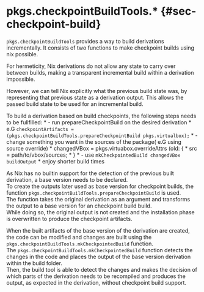 # pkgs.checkpointBuildTools.*  {#sec-checkpoint-build}

`pkgs.checkpointBuildTools` provides a way to build derivations incrementally. It consists of two functions to make checkpoint builds using nix possible.

For hermeticity, Nix derivations do not allow any state to carry over between builds, making a transparent incremental build within a derivation impossible.

However, we can tell Nix explicitly what the previous build state was, by representing that previous state as a derivation output. This allows the passed build state to be used for an incremental build.

To build a derivation based on build checkpoints, the following steps needs to be fullfilled:
    * - run prepareCheckpointBuild on the desired derivation
    *   e.G `checkpointArtifacts = (pkgs.checkpointBuildTools.prepareCheckpointBuild pkgs.virtualbox);`
    * - change something you want in the sources of the package( e.G using source override)
    *   changedVBox = pkgs.virtuabox.overrideAttrs (old: {
    *      src = path/to/vbox/sources;
    *   }
    * - use `mkCheckpointedBuild changedVBox buildOutput`
    * enjoy shorter build times

As Nix has no builtin support for the detection of the previous built derivation, a base version needs to be declared.  
To create the outputs later used as base version for checkpoint builds, the function `pkgs.checkpointBuildTools.prepareCheckpointBuild` is used.  
The function takes the original derivation as an argument and transforms the output to a base version for an checkpoint build build.  
While doing so, the original output is not created and the installation phase is overwritten to produce the checkpoint artifacts.  

When the built artifacts of the base version of the derivation are created, the code can be modified and changes are built using the `pkgs.checkpointBuildTools.mkCheckpointedBuild` function.  
The `pkgs.checkpointBuildTools.mkCheckpointedBuild` function detects the changes in the code and places the output of the base version derivation within the build folder.   
Then, the build tool is able to detect the changes and makes the decision of which parts of the derivation needs to be recompiled and produces the output, as expected in the derivation, without checkpoint build support.


